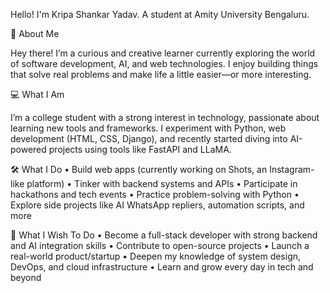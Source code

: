 Hello!
I'm Kripa Shankar Yadav. A student at Amity University Bengaluru.

👋 About Me

Hey there! I’m a curious and creative learner currently exploring the world of software development, AI, and web technologies. I enjoy building things that solve real problems and make life a little easier—or more interesting.

💻 What I Am

I’m a college student with a strong interest in technology, passionate about learning new tools and frameworks. I experiment with Python, web development (HTML, CSS, Django), and recently started diving into AI-powered projects using tools like FastAPI and LLaMA.

🛠️ What I Do
	•	Build web apps (currently working on Shots, an Instagram-like platform)
	•	Tinker with backend systems and APIs
	•	Participate in hackathons and tech events
	•	Practice problem-solving with Python
	•	Explore side projects like AI WhatsApp repliers, automation scripts, and more

🌱 What I Wish To Do
	•	Become a full-stack developer with strong backend and AI integration skills
	•	Contribute to open-source projects
	•	Launch a real-world product/startup
	•	Deepen my knowledge of system design, DevOps, and cloud infrastructure
	•	Learn and grow every day in tech and beyond
